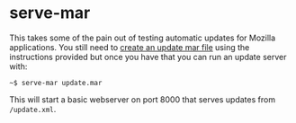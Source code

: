 # serve-mar

This takes some of the pain out of testing automatic updates for Mozilla
applications. You still need to [create an update mar file](https://firefox-source-docs.mozilla.org/toolkit/mozapps/update/docs/SettingUpAnUpdateServer.html#obtaining-an-update-mar)
using the instructions provided but once you have that you can run an update server with:

```
~$ serve-mar update.mar
```

This will start a basic webserver on port 8000 that serves updates from `/update.xml`.
